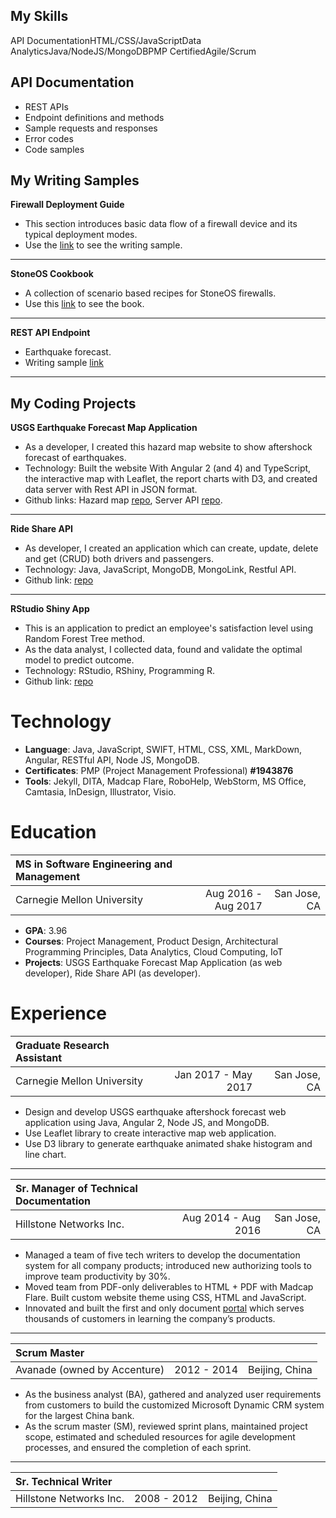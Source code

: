 
## My Skills

<span class="tag">API Documentation</span><span class="tag">HTML/CSS/JavaScript</span><span class="tag">Data Analytics</span><span class="tag">Java/NodeJS/MongoDB</span><span class="tag">PMP Certified</span><span class="tag">Agile/Scrum</span>

## API Documentation

* REST APIs
* Endpoint definitions and methods
* Sample requests and responses
* Error codes
* Code samples

## My Writing Samples

> 
**Firewall Deployment Guide**  
* This section introduces basic data flow of a firewall device and its typical deployment modes.   
* Use the [link](http://docs.hillstonenet.com/en/Content/3_Deploy_Your_Device/deploy_your_device.htm) to see the writing sample.
---
**StoneOS Cookbook**  
* A collection of scenario based recipes for StoneOS firewalls. 
* Use this [link](http://docs.hillstonenet.com/en/Content/Cookbook/intro.htm) to see the book.
---
**REST API Endpoint**  
* Earthquake forecast.   
* Writing sample [link](#projects/project_a.md)
---

## My Coding Projects 

> 
**USGS Earthquake Forecast Map Application**
* As a developer, I created this hazard map website to show aftershock forecast of earthquakes.
* Technology: Built the website With Angular 2 (and 4) and TypeScript, the interactive map with Leaflet, the report charts with D3, and created data server with Rest API in JSON format.
* Github links: Hazard map [repo](https://github.com/echolinr/Ride-Share-API), Server API [repo](https://github.com/echolinr/USGS-MAP-API). 
---
**Ride Share API**
* As developer, I created an application which can create, update, delete and get (CRUD) both drivers and passengers.
* Technology: Java, JavaScript, MongoDB, MongoLink, Restful API.
* Github link: [repo](https://github.com/echolinr/Ride-Share-API)
---
**RStudio Shiny App**
* This is an application to predict an employee's satisfaction level using Random Forest Tree method.
* As the data analyst, I collected data, found and validate the optimal model to predict outcome.
* Technology: RStudio, RShiny, Programming R.
* Github link: [repo](https://github.com/echolinr/shinyapp-hr-satisfaction) 

# Technology  

> 
* **Language**: Java, JavaScript, SWIFT, HTML, CSS, XML, MarkDown, Angular, RESTful API, Node JS, MongoDB.
* **Certificates**: PMP  (Project Management Professional) **#1943876**
* **Tools**: Jekyll, DITA, Madcap Flare, RoboHelp, WebStorm, MS Office, Camtasia, InDesign, Illustrator, Visio.


# Education 

> 
| MS in Software Engineering and Management 	|  |  | 
|:---|---:|---:| 
| Carnegie Mellon University |	Aug 2016 - Aug 2017 |  San Jose, CA  |  
* **GPA**: 3.96 	  
* **Courses**: Project Management, Product Design, Architectural Programming Principles, Data Analytics, Cloud Computing, IoT     
* **Projects**: USGS Earthquake Forecast Map Application (as web developer), Ride Share API (as developer). 


# Experience

> 
|Graduate Research Assistant  |  |  |
|:---|---:|---:| 
| Carnegie Mellon University |  Jan 2017 - May 2017  | San Jose, CA |
* Design and develop USGS earthquake aftershock forecast web application using Java, Angular 2, Node JS, and MongoDB. 
* Use Leaflet library to create interactive map web application. 
* Use D3 library to generate earthquake animated shake histogram and line chart.  
---
| Sr. Manager of Technical Documentation  |  |  |
|:---|---:|---:| 
|Hillstone Networks Inc.  |  Aug 2014 - Aug 2016  | San Jose, CA  |
* Managed a team of five tech writers to develop the documentation system for all company products; introduced new authorizing tools to improve team productivity by 30%.
* Moved team from PDF-only deliverables to HTML + PDF with Madcap Flare. Built custom website theme using CSS, HTML and JavaScript. 
* Innovated and built the first and only document [portal](http://docs.hillstonenet.com/en/Content/Home.htm) which serves thousands of customers in learning the company’s products. 
---
|Scrum Master |  |  | 
|:---|---:|---:| 	     		  					   
| Avanade (owned by Accenture) 			|   2012 - 2014		 	 		|		  Beijing, China	|
* As the business analyst (BA), gathered and analyzed user requirements from customers to build the customized Microsoft Dynamic CRM system for the largest China bank.
* As the scrum master (SM), reviewed sprint plans, maintained project scope, estimated and scheduled resources for agile development processes, and ensured the completion of each sprint.
---
|Sr. Technical Writer |   |   | 
|:---|---:|---:| 
| Hillstone Networks Inc. 			|   2008 - 2012		 	 		|		  Beijing, China	|           		    		

